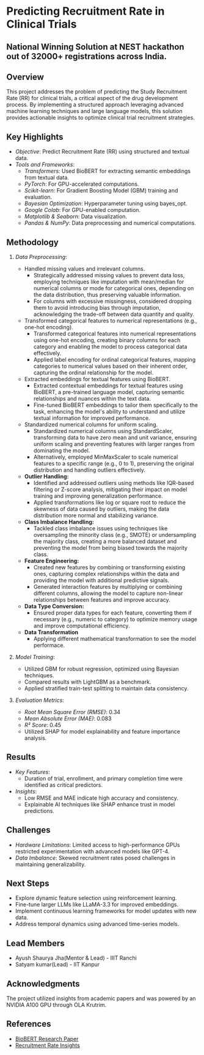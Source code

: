 # Predicting Recruitment Rate in Clinical Trials
## National Winning Solution at NEST hackathon out of 32000+ registrations across India.
## Overview
This project addresses the problem of predicting the Study Recruitment Rate (RR) for clinical trials, a critical aspect of the drug development process. By implementing a structured approach leveraging advanced machine learning techniques and large language models, this solution provides actionable insights to optimize clinical trial recruitment strategies.

## Key Highlights
- *Objective*: Predict Recruitment Rate (RR) using structured and textual data.
- *Tools and Frameworks*:
  - *Transformers*: Used BioBERT for extracting semantic embeddings from textual data.
  - *PyTorch*: For GPU-accelerated computations.
  - *Scikit-learn*: For Gradient Boosting Model (GBM) training and evaluation.
  - *Bayesian Optimization*: Hyperparameter tuning using bayes_opt.
  - *Google Colab*: For GPU-enabled computation.
  - *Matplotlib & Seaborn*: Data visualization.
  - *Pandas & NumPy*: Data preprocessing and numerical computations.

## Methodology

1.  *Data Preprocessing*:
    *   Handled missing values and irrelevant columns.
        *   Strategically addressed missing values to prevent data loss, employing techniques like imputation with mean/median for numerical columns or mode for categorical ones, depending on the data distribution, thus preserving valuable information.
        *   For columns with excessive missingness, considered dropping them to avoid introducing bias through imputation, acknowledging the trade-off between data quantity and quality.
    *   Transformed categorical features to numerical representations (e.g., one-hot encoding).
        *   Transformed categorical features into numerical representations using one-hot encoding, creating binary columns for each category and enabling the model to process categorical data effectively.
        *   Applied label encoding for ordinal categorical features, mapping categories to numerical values based on their inherent order, capturing the ordinal relationship for the model.
    *   Extracted embeddings for textual features using BioBERT.
        *   Extracted contextual embeddings for textual features using BioBERT, a pre-trained language model, capturing semantic relationships and nuances within the text data.
        *   Fine-tuned BioBERT embeddings to tailor them specifically to the task, enhancing the model's ability to understand and utilize textual information for improved performance.
    *   Standardized numerical columns for uniform scaling.
        *   Standardized numerical columns using StandardScaler, transforming data to have zero mean and unit variance, ensuring uniform scaling and preventing features with larger ranges from dominating the model.
        *   Alternatively, employed MinMaxScaler to scale numerical features to a specific range (e.g., 0 to 1), preserving the original distribution and handling outliers effectively.
    *   **Outlier Handling:**
        *   Identified and addressed outliers using methods like IQR-based filtering or Z-score analysis, mitigating their impact on model training and improving generalization performance.
        *   Applied transformations like log or square root to reduce the skewness of data caused by outliers, making the data distribution more normal and stabilizing variance.
    *   **Class Imbalance Handling:**
        *   Tackled class imbalance issues using techniques like oversampling the minority class (e.g., SMOTE) or undersampling the majority class, creating a more balanced dataset and preventing the model from being biased towards the majority class.
    *   **Feature Engineering:**
        *   Created new features by combining or transforming existing ones, capturing complex relationships within the data and providing the model with additional predictive signals.
        *   Generated interaction features by multiplying or combining different columns, allowing the model to capture non-linear relationships between features and improve accuracy.
    *   **Data Type Conversion:**
        *   Ensured proper data types for each feature, converting them if necessary (e.g., numeric to category) to optimize memory usage and improve computational efficiency.
    *   **Data Transformation**
        *   Applying different mathematical transformation to see the model performace.



2. *Model Training*:
   - Utilized GBM for robust regression, optimized using Bayesian techniques.
   - Compared results with LightGBM as a benchmark.
   - Applied stratified train-test splitting to maintain data consistency.

3. *Evaluation Metrics*:
   - *Root Mean Square Error (RMSE)*: 0.34
   - *Mean Absolute Error (MAE)*: 0.083
   - *R² Score*: 0.45
   - Utilized SHAP for model explainability and feature importance analysis.

## Results
- *Key Features*:
  - Duration of trial, enrollment, and primary completion time were identified as critical predictors.
- *Insights*:
  - Low RMSE and MAE indicate high accuracy and consistency.
  - Explainable AI techniques like SHAP enhance trust in model predictions.

## Challenges
- *Hardware Limitations*: Limited access to high-performance GPUs restricted experimentation with advanced models like GPT-4.
- *Data Imbalance*: Skewed recruitment rates posed challenges in maintaining generalizability.

## Next Steps
- Explore dynamic feature selection using reinforcement learning.
- Fine-tune larger LLMs like LLaMA-3.3 for improved embeddings.
- Implement continuous learning frameworks for model updates with new data.
- Address temporal dynamics using advanced time-series models.

## Lead Members
-  Ayush Shaurya Jha(Mentor & Lead) - IIIT Ranchi
-  Satyam kumar(Lead) - IIT Kanpur
  
## Acknowledgments
The project utilized insights from academic papers and was powered by an NVIDIA A100 GPU through OLA Krutrim.

## References
- [BioBERT Research Paper](https://academic.oup.com/bioinformatics/article/36/4/1234/5566506)
- [Recruitment Rate Insights](https://trialhub.com/resources/articles/clinical-trial-recruitment-rate-4-things-to-know)
